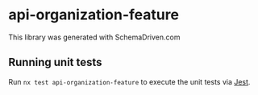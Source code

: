 
# api-organization-feature

This library was generated with SchemaDriven.com

## Running unit tests

Run `nx test api-organization-feature` to execute the unit tests via [Jest](https://jestjs.io).


